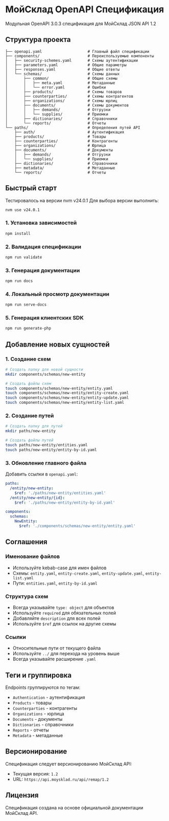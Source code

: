 # МойСклад OpenAPI Спецификация

Модульная OpenAPI 3.0.3 спецификация для МойСклад JSON API 1.2

## Структура проекта

```
├── openapi.yaml                    # Главный файл спецификации
├── components/                     # Переиспользуемые компоненты
│   ├── security-schemes.yaml       # Схемы аутентификации
│   ├── parameters.yaml             # Общие параметры
│   ├── responses.yaml              # Общие ответы
│   └── schemas/                    # Схемы данных
│       ├── common/                 # Общие схемы
│       │   ├── meta.yaml           # Метаданные
│       │   └── error.yaml          # Ошибки
│       ├── products/               # Схемы товаров
│       ├── counterparties/         # Схемы контрагентов
│       ├── organizations/          # Схемы юрлиц
│       ├── documents/              # Схемы документов
│       │   ├── demands/            # Отгрузки
│       │   └── supplies/           # Приемки
│       ├── dictionaries/           # Справочники
│       └── reports/                # Отчеты
└── paths/                          # Определения путей API
    ├── auth/                       # Аутентификация
    ├── products/                   # Товары
    ├── counterparties/             # Контрагенты
    ├── organizations/              # Юрлица
    ├── documents/                  # Документы
    │   ├── demands/                # Отгрузки
    │   └── supplies/               # Приемки
    ├── dictionaries/               # Справочники
    ├── metadata/                   # Метаданные
    └── reports/                    # Отчеты
```

## Быстрый старт

Тестировалось на версии nvm v24.0.1
Для выбора версии выполнить:
```bash
nvm use v24.0.1
```

### 1. Установка зависимостей
```bash
npm install
```

### 2. Валидация спецификации
```bash
npm run validate
```

### 3. Генерация документации
```bash
npm run docs
```

### 4. Локальный просмотр документации
```bash
npm run serve-docs
```

### 5. Генерация клиентских SDK
```bash
npm run generate-php
```

## Добавление новых сущностей

### 1. Создание схем
```bash
# Создать папку для новой сущности
mkdir components/schemas/new-entity

# Создать файлы схем
touch components/schemas/new-entity/entity.yaml
touch components/schemas/new-entity/entity-create.yaml
touch components/schemas/new-entity/entity-update.yaml
touch components/schemas/new-entity/entity-list.yaml
```

### 2. Создание путей
```bash
# Создать папку для путей
mkdir paths/new-entity

# Создать файлы путей
touch paths/new-entity/entities.yaml
touch paths/new-entity/entity-by-id.yaml
```

### 3. Обновление главного файла
Добавить ссылки в `openapi.yaml`:
```yaml
paths:
  /entity/new-entity:
    $ref: './paths/new-entity/entities.yaml'
  /entity/new-entity/{id}:
    $ref: './paths/new-entity/entity-by-id.yaml'

components:
  schemas:
    NewEntity:
      $ref: './components/schemas/new-entity/entity.yaml'
```

## Соглашения

### Именование файлов
- Используйте kebab-case для имен файлов
- Схемы: `entity.yaml`, `entity-create.yaml`, `entity-update.yaml`, `entity-list.yaml`
- Пути: `entities.yaml`, `entity-by-id.yaml`

### Структура схем
- Всегда указывайте `type: object` для объектов
- Используйте `required` для обязательных полей
- Добавляйте `description` для всех полей
- Используйте `$ref` для ссылок на другие схемы

### Ссылки
- Относительные пути от текущего файла
- Используйте `../` для перехода на уровень выше
- Всегда указывайте расширение `.yaml`

## Теги и группировка

Endpoints группируются по тегам:
- `Authentication` - аутентификация
- `Products` - товары
- `Counterparties` - контрагенты
- `Organizations` - юрлица
- `Documents` - документы
- `Dictionaries` - справочники
- `Reports` - отчеты
- `Metadata` - метаданные

## Версионирование

Спецификация следует версионированию МойСклад API:
- Текущая версия: `1.2`
- URL: `https://api.moysklad.ru/api/remap/1.2`

## Лицензия

Спецификация создана на основе официальной документации МойСклад API.
